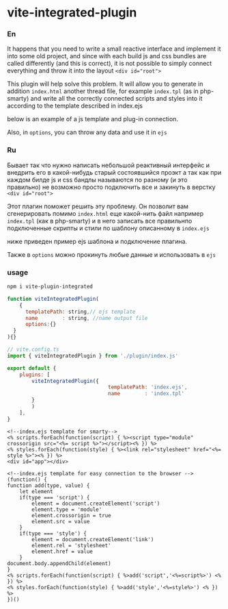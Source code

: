 # vite-integrated-plugin

### En
It happens that you need to write a small reactive interface and implement it into some old project, 
and since with each build js and css bundles are called differently (and this is correct), it is not possible to simply connect everything and throw it into the layout `<div id="root">`

This plugin will help solve this problem. It will allow you to generate in addition `index.html` another thread file, for example `index.tpl` (as in php-smarty) and write all the correctly connected scripts and styles into it according to the template described in index.ejs

below is an example of a js template and plug-in connection.

Also, in `options`, you can throw any data and use it in `ejs`

### Ru
Бывает так что нужно написать небольшой реактивный интерфейс и внедрить его в какой-нибудь старый состоявшийся проэкт
а так как при каждом билде js и css бандлы называются по разному (и это правильно) не возможно просто подключить все и закинуть в верстку `<div id="root">`

Этот плагин поможет решить эту проблему. Он позволит вам сгенерировать помимо `index.html` еще какой-нить файл например `index.tpl` (как в php-smarty) и в него записать все правильнпо подключенные 
скрипты и стили по шаблону описанному в `index.ejs`

ниже приведен пример ejs шаблона и подключение плагина.

Также в `options` можно прокинуть любые данные и использовать в `ejs`

### usage
```bash
npm i vite-plugin-integrated
```


```js
function viteIntegratedPlugin(
	{
	  templatePath: string,// ejs template
	  name        : string, //name output file
	  options:{}
  }
){}
```

```js
// vite.config.ts
import { viteIntegratedPlugin } from './plugin/index.js'

export default {
	plugins: [
		viteIntegratedPlugin({
								 templatePath: 'index.ejs',
								 name        : 'index.tpl'
		}
		)
	],
}

```
```ejs
<!--index.ejs template for smarty-->
<% scripts.forEach(function(script) { %><script type="module" crossorigin src="<%= script %>"></script><% }) %>
<% styles.forEach(function(style) { %><link rel="stylesheet" href="<%= style %>"><% }) %>
<div id="app"></div>
```


```ejs
<!--index.ejs template for easy connection to the browser -->
(function() {
function add(type, value) {
	let element
	if(type === 'script') {
		element = document.createElement('script')
		element.type = 'module'
		element.crossorigin = true
		element.src = value
	}
	if(type === 'style') {
		element = document.createElement('link')
		element.rel = 'stylesheet'
		element.href = value
	}
document.body.appendChild(element)
}
<% scripts.forEach(function(script) { %>add('script','<%=script%>') <% }) %>
<% styles.forEach(function(style) { %>add('style','<%=style%>') <% }) %>
})()

```
